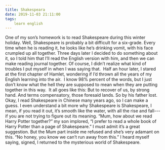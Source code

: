 ```yaml
---
title: Shakespeara
date: 2019-11-03 21:11:00
tags:
    learn english
---
```

One of my son’s homework is to read
Shakespeare during this winter holiday. Well, Shakespeare is probably a bit
difficult for a six-grade. Every time when he is reading it, he looks like he’s
drinking vomit, with his face crumpled up all together. Three days later I
decided to do something about it, so I told him that I’ll read the English
version with him, and then we can make reading journal together. Of course, I
didn’t realize what kind of troubles I put myself in when I was saying
that.  Half an hour later, I stared at
the first chapter of Hamlet, wondering if I’d thrown all the years of my
English learning into the air.  I know 98%
percent of the words, but I just don’t know what the hell they are supposed to
mean when they are putting together in this way.  It all goes like this: But to recover of us,
by strong hand. And terms compensatory, those foresaid lands. So by his father
lost. Okay, I read Shakespeare in Chinese many years ago, so I can make a
guess. I even understand a bit more why Shakespeare is Shakespeare, I mean, if
you read it out, it’s smooth like the water, with all the rise and fall---if
you are not trying to figure out its meaning. “Mum, how about we read Harry
Potter together?” my son implored, “I prefer to read a whole book of Harry
Potter than a page of Shakespeare.” I must admit it’s a great suggestion. But
the Mum part inside me refused and she’s very adamant on this. “No honey, you
know we can’t run away from this.” I heard myself saying, signed, I returned to
the mysterious world of Shakespeare. 